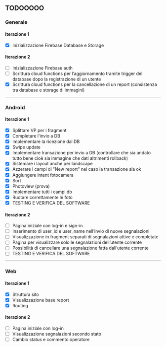 ## TODOOOOO

### Generale

#### Iterazione 1
- [x] Inizializzazione Firebase Database e Storage

#### Iterazione 2
- [ ] Inizializzazione Firebase auth
- [ ] Scrittura cloud functions per l’aggiornamento tramite trigger del database dopo la registrazione di un utente
- [x] Scrittura cloud functions per la cancellazione di un report (consistenza tra database e storage di immagini)
---
### Android

#### Iterazione 1

- [x] Splittare VP per i fragment
- [x] Completare l'invio a DB
- [x] Implementare la ricezione dal DB
- [x] Swipe update
- [x] Implementare transazione per invio a DB (controllare che sia andato tutto bene cioè sia immagine che dati altrimenti rollback)
- [x] Sistemare i layout anche per landscape
- [x] Azzerare i campi di "New report" nel caso la transazione sia ok
- [x] Aggiungere intent fotocamera
- [x] Sort
- [x] Photoview (prova)
- [x] Implementare tutti i campi db
- [x] Ruotare correttamente le foto
- [x] TESTING E VERIFICA DEL SOFTWARE

#### Iterazione 2

- [ ] Pagina iniziale con log-in e sign-in
- [ ] Inserimento di user_id e user_name nell’invio di nuove segnalazioni
- [ ] Visualizzazione in fragment separati di segnalazioni attive e completate
- [ ] Pagina per visualizzare solo le segnalazioni dell’utente corrente
- [ ] Possibilità di cancellare una segnalazione fatta dall’utente corrente
- [ ] TESTING E VERIFICA DEL SOFTWARE
---
### Web

#### Iterazione 1

- [x] Struttura sito
- [x] Visualizzazione base report
- [x] Routing

#### Iterazione 2

- [ ] Pagina iniziale con log-in
- [ ] Visualizzazione segnalazioni secondo stato
- [ ] Cambio status e commento operatore
